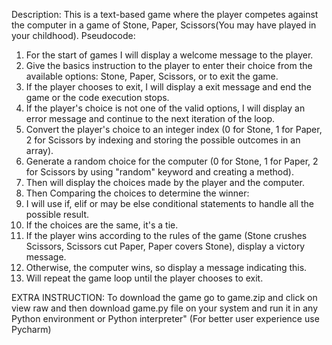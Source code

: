 Description:  This is a text-based game where the player competes against the computer in a game of Stone, Paper, Scissors(You may have played in your childhood).
Pseudocode:
1. For the start of games I will display a welcome message to the player.
2. Give the basics instruction to the player to enter their choice from the available options: Stone, Paper, Scissors, or to exit the game.
3. If the player chooses to exit, I will display a exit message and end the game or the code execution stops.
4. If the player's choice is not one of the valid options, I will display an error message and continue to the next iteration of the loop.
5. Convert the player's choice to an integer index (0 for Stone, 1 for Paper, 2 for Scissors by indexing and storing the possible outcomes in an array).
6. Generate a random choice for the computer (0 for Stone, 1 for Paper, 2 for Scissors by using "random" keyword and creating a method).
7. Then will display the choices made by the player and the computer. 
8. Then Comparing the choices to determine the winner:
9. I will use if, elif or may be else conditional statements to handle all the possible result.
10. If the choices are the same, it's a tie.
11. If the player wins according to the rules of the game (Stone crushes Scissors, Scissors cut Paper, Paper covers Stone), display a victory message.
12. Otherwise, the computer wins, so display a message indicating this.
13. Will repeat the game loop until the player chooses to exit.

EXTRA INSTRUCTION: To download the game go to game.zip and click on view raw and then download game.py file on your system and run it in any Python environment or Python interpreter" (For better user experience use Pycharm)
